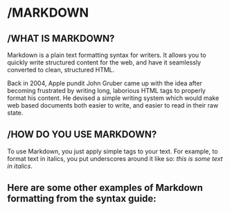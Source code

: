 # /MARKDOWN

## /WHAT IS MARKDOWN?


Markdown is a plain text formatting syntax for writers. It allows you to quickly write structured content for the web, and have it seamlessly converted to clean, structured HTML.

Back in 2004, Apple pundit John Gruber came up with the idea after becoming frustrated by writing long, laborious HTML tags to properly format his content. He devised a simple writing system which would make web based documents both easier to write, and easier to read in their raw state.

## /HOW DO YOU USE MARKDOWN?
To use Markdown, you just apply simple tags to your text. For example, to format text in italics, you put underscores around it like so: _this is some text in italics_.

Here are some other examples of Markdown formatting from the syntax guide:
--